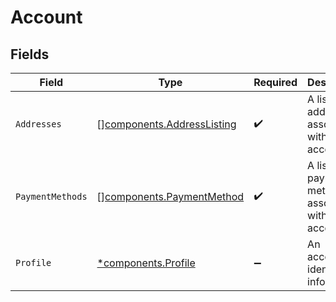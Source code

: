 # Account


## Fields

| Field                                                                    | Type                                                                     | Required                                                                 | Description                                                              |
| ------------------------------------------------------------------------ | ------------------------------------------------------------------------ | ------------------------------------------------------------------------ | ------------------------------------------------------------------------ |
| `Addresses`                                                              | [][components.AddressListing](../../models/components/addresslisting.md) | :heavy_check_mark:                                                       | A list of addresses associated with this account.                        |
| `PaymentMethods`                                                         | [][components.PaymentMethod](../../models/components/paymentmethod.md)   | :heavy_check_mark:                                                       | A list of payment methods associated with this account.                  |
| `Profile`                                                                | [*components.Profile](../../models/components/profile.md)                | :heavy_minus_sign:                                                       | An account's identifying information.                                    |